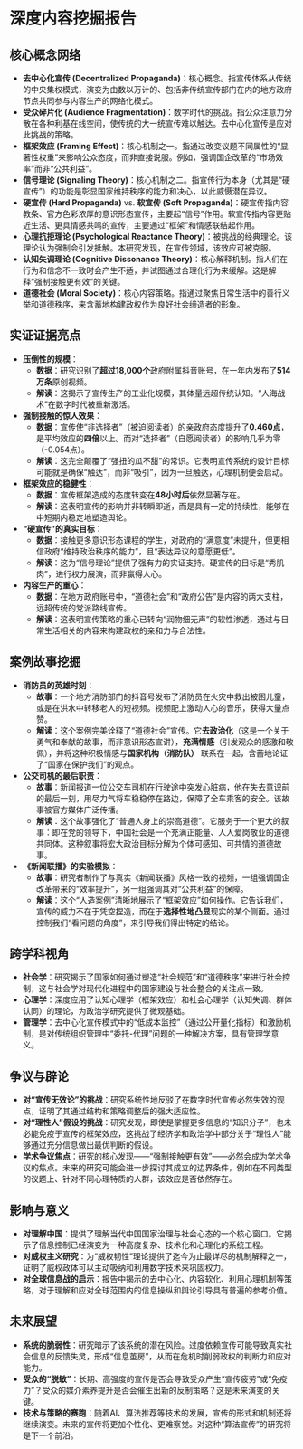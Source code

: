 
# 深度内容挖掘报告

## 核心概念网络

- **去中心化宣传 (Decentralized Propaganda)**：核心概念。指宣传体系从传统的中央集权模式，演变为由数以万计的、包括非传统宣传部门在内的地方政府节点共同参与内容生产的网络化模式。
- **受众碎片化 (Audience Fragmentation)**：数字时代的挑战。指公众注意力分散在各种利基在线空间，使传统的大一统宣传难以触达。去中心化宣传是应对此挑战的策略。
- **框架效应 (Framing Effect)**：核心机制之一。指通过改变议题不同属性的“显著性权重”来影响公众态度，而非直接说服。例如，强调国企改革的“市场效率”而非“公共利益”。
- **信号理论 (Signaling Theory)**：核心机制之二。指宣传行为本身（尤其是“硬宣传”）的功能是彰显国家维持秩序的能力和决心，以此威慑潜在异议。
- **硬宣传 (Hard Propaganda)** vs. **软宣传 (Soft Propaganda)**：硬宣传指内容教条、官方色彩浓厚的意识形态宣传，主要起“信号”作用。软宣传指内容更贴近生活、更具情感共鸣的宣传，主要通过“框架”和情感联结起作用。
- **心理抗拒理论 (Psychological Reactance Theory)**：被挑战的经典理论。该理论认为强制会引发抵触。本研究发现，在宣传领域，该效应可被克服。
- **认知失调理论 (Cognitive Dissonance Theory)**：核心解释机制。指人们在行为和信念不一致时会产生不适，并试图通过合理化行为来缓解。这是解释“强制接触更有效”的关键。
- **道德社会 (Moral Society)**：核心内容策略。指通过聚焦日常生活中的善行义举和道德秩序，来含蓄地构建政权作为良好社会缔造者的形象。

## 实证证据亮点

- **压倒性的规模**：
    - **数据**：研究识别了**超过18,000个**政府附属抖音账号，在一年内发布了**514万条**原创视频。
    - **解读**：这揭示了宣传生产的工业化规模，其体量远超传统认知。“人海战术”在数字时代被重新激活。
- **强制接触的惊人效果**：
    - **数据**：宣传使“非选择者”（被迫阅读者）的亲政府态度提升了**0.460点**，是平均效应的**四倍**以上。而对“选择者”（自愿阅读者）的影响几乎为零（-0.054点）。
    - **解读**：这完全颠覆了“强扭的瓜不甜”的常识。它表明宣传系统的设计目标可能就是确保“触达”，而非“吸引”，因为一旦触达，心理机制便会启动。
- **框架效应的稳健性**：
    - **数据**：宣传框架造成的态度转变在**48小时后**依然显著存在。
    - **解读**：这表明宣传的影响并非转瞬即逝，而是具有一定的持续性，能够在中短期内稳定地塑造舆论。
- **“硬宣传”的真实目标**：
    - **数据**：接触更多意识形态课程的学生，对政府的“满意度”未提升，但更相信政府“维持政治秩序的能力”，且“表达异议的意愿更低”。
    - **解读**：这为“信号理论”提供了强有力的实证支持。硬宣传的目标是“秀肌肉”，进行权力展演，而非赢得人心。
- **内容生产的重心**：
    - **数据**：在地方政府账号中，“道德社会”和“政府公告”是内容的两大支柱，远超传统的党派路线宣传。
    - **解读**：这表明宣传策略的重心已转向“润物细无声”的软性渗透，通过与日常生活相关的内容来构建政权的亲和力与合法性。

## 案例故事挖掘

- **消防员的英雄时刻**：
    - **故事**：一个地方消防部门的抖音号发布了消防员在火灾中救出被困儿童，或是在洪水中转移老人的短视频。视频配上激动人心的音乐，获得大量点赞。
    - **解读**：这个案例完美诠释了“道德社会”宣传。它**去政治化**（这是一个关于勇气和奉献的故事，而非意识形态宣讲），**充满情感**（引发观众的感激和敬佩），并将这种积极情感与**国家机构（消防队）** 联系在一起，含蓄地论证了“国家在保护我们”的观点。
- **公交司机的最后职责**：
    - **故事**：新闻报道一位公交车司机在行驶途中突发心脏病，他在失去意识前的最后一刻，用尽力气将车稳稳停在路边，保障了全车乘客的安全。该故事被官方媒体广泛传播。
    - **解读**：这个故事强化了“普通人身上的崇高道德”。它服务于一个更大的叙事：即在党的领导下，中国社会是一个充满正能量、人人爱岗敬业的道德共同体。这种叙事将宏大政治目标分解为个体可感知、可共情的道德故事。
- **《新闻联播》的实验模拟**：
    - **故事**：研究者制作了与真实《新闻联播》风格一致的视频，一组强调国企改革带来的“效率提升”，另一组强调其对“公共利益”的保障。
    - **解读**：这个“人造案例”清晰地展示了“框架效应”如何操作。它告诉我们，宣传的威力不在于凭空捏造，而在于**选择性地凸显**现实的某个侧面。通过控制我们“看问题的角度”，来引导我们得出特定的结论。

## 跨学科视角

- **社会学**：研究揭示了国家如何通过塑造“社会规范”和“道德秩序”来进行社会控制，这与社会学对现代化进程中的国家建设与社会整合的关注点一致。
- **心理学**：深度应用了认知心理学（框架效应）和社会心理学（认知失调、群体认同）的理论，为政治学研究提供了微观基础。
- **管理学**：去中心化宣传模式中的“低成本监控”（通过公开量化指标）和激励机制，是对传统组织管理中“委托-代理”问题的一种解决方案，具有管理学意义。

## 争议与辟论

- **对“宣传无效论”的挑战**：研究系统性地反驳了在数字时代宣传必然失效的观点，证明了其通过结构和策略调整后的强大适应性。
- **对“理性人”假设的挑战**：研究发现，即使是掌握更多信息的“知识分子”，也未必能免疫于宣传的框架效应，这挑战了经济学和政治学中部分关于“理性人”能够通过充分信息做出最优判断的假设。
- **学术争议焦点**：研究的核心发现——“强制接触更有效”——必然会成为学术争议的焦点。未来的研究可能会进一步探讨其成立的边界条件，例如在不同类型的议题上、针对不同心理特质的人群，该效应是否依然存在。

## 影响与意义

- **对理解中国**：提供了理解当代中国国家治理与社会心态的一个核心窗口。它揭示了信息控制已经演变为一种高度复杂、技术化和心理化的系统工程。
- **对威权主义研究**：为“威权韧性”理论提供了迄今为止最详尽的机制解释之一，证明了威权政体可以主动吸纳和利用数字技术来巩固权力。
- **对全球信息战的启示**：报告中揭示的去中心化、内容软化、利用心理机制等策略，对于理解和应对全球范围内的信息操纵和舆论引导具有普遍的参考价值。

## 未来展望

- **系统的脆弱性**：研究暗示了该系统的潜在风险。过度依赖宣传可能导致真实社会信息的反馈失灵，形成“信息茧房”，从而在危机时削弱政权的判断力和应对能力。
- **受众的“脱敏”**：长期、高强度的宣传是否会导致受众产生“宣传疲劳”或“免疫力”？受众的媒介素养提升是否会催生出新的反制策略？这是未来演变的关键。
- **技术与策略的赛跑**：随着AI、算法推荐等技术的发展，宣传的形式和机制还将继续演变。未来的宣传将更加个性化、更难察觉。对这种“算法宣传”的研究将是下一个前沿。

